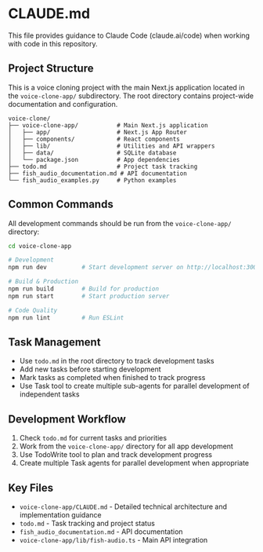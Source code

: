 # CLAUDE.md

This file provides guidance to Claude Code (claude.ai/code) when working with code in this repository.

## Project Structure

This is a voice cloning project with the main Next.js application located in the `voice-clone-app/` subdirectory. The root directory contains project-wide documentation and configuration.

```
voice-clone/
├── voice-clone-app/           # Main Next.js application
│   ├── app/                   # Next.js App Router
│   ├── components/            # React components  
│   ├── lib/                   # Utilities and API wrappers
│   ├── data/                  # SQLite database
│   └── package.json           # App dependencies
├── todo.md                    # Project task tracking
├── fish_audio_documentation.md # API documentation
└── fish_audio_examples.py     # Python examples
```

## Common Commands

All development commands should be run from the `voice-clone-app/` directory:

```bash
cd voice-clone-app

# Development
npm run dev          # Start development server on http://localhost:3000

# Build & Production  
npm run build        # Build for production
npm run start        # Start production server

# Code Quality
npm run lint         # Run ESLint
```

## Task Management

- Use `todo.md` in the root directory to track development tasks
- Add new tasks before starting development
- Mark tasks as completed when finished to track progress
- Use Task tool to create multiple sub-agents for parallel development of independent tasks

## Development Workflow

1. Check `todo.md` for current tasks and priorities
2. Work from the `voice-clone-app/` directory for all app development
3. Use TodoWrite tool to plan and track development progress
4. Create multiple Task agents for parallel development when appropriate

## Key Files

- `voice-clone-app/CLAUDE.md` - Detailed technical architecture and implementation guidance
- `todo.md` - Task tracking and project status
- `fish_audio_documentation.md` - API documentation
- `voice-clone-app/lib/fish-audio.ts` - Main API integration
